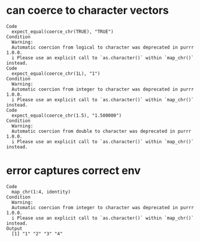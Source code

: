 # can coerce to character vectors

    Code
      expect_equal(coerce_chr(TRUE), "TRUE")
    Condition
      Warning:
      Automatic coercion from logical to character was deprecated in purrr 1.0.0.
      i Please use an explicit call to `as.character()` within `map_chr()` instead.
    Code
      expect_equal(coerce_chr(1L), "1")
    Condition
      Warning:
      Automatic coercion from integer to character was deprecated in purrr 1.0.0.
      i Please use an explicit call to `as.character()` within `map_chr()` instead.
    Code
      expect_equal(coerce_chr(1.5), "1.500000")
    Condition
      Warning:
      Automatic coercion from double to character was deprecated in purrr 1.0.0.
      i Please use an explicit call to `as.character()` within `map_chr()` instead.

# error captures correct env

    Code
      map_chr(1:4, identity)
    Condition
      Warning:
      Automatic coercion from integer to character was deprecated in purrr 1.0.0.
      i Please use an explicit call to `as.character()` within `map_chr()` instead.
    Output
      [1] "1" "2" "3" "4"

